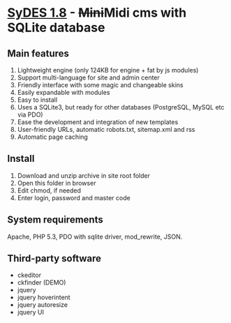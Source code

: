 [SyDES 1.8](http://sydes.artygrand.ru) - ~~Mini~~Midi cms with SQLite database
=============

Main features
-------------
1. Lightweight engine (only 124KB for engine + fat by js modules)
2. Support multi-language for site and admin center
3. Friendly interface with some magic and changeable skins
4. Easily expandable with modules
5. Easy to install
6. Uses a SQLite3, but ready for other databases (PostgreSQL, MySQL etc via PDO)
7. Ease the development and integration of new templates
8. User-friendly URLs, automatic robots.txt, sitemap.xml and rss
9. Automatic page caching

Install
------------
1. Download and unzip archive in site root folder
2. Open this folder in browser
3. Edit chmod, if needed
4. Enter login, password and master code

System requirements
------------
Apache, PHP 5.3, PDO with sqlite driver, mod_rewrite, JSON.

Third-party software
------------
+ ckeditor
+ ckfinder (DEMO)
+ jquery
+ jquery hoverintent
+ jquery autoresize
+ jquery UI
